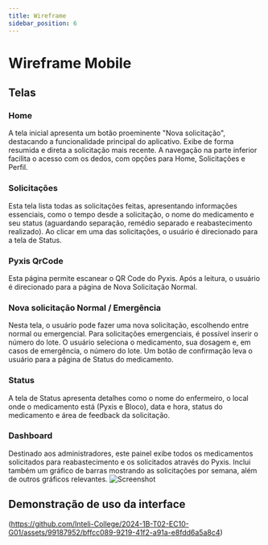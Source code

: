 ```yaml
---
title: Wireframe
sidebar_position: 6
---
```

# Wireframe Mobile

## Telas

### Home
A tela inicial apresenta um botão proeminente "Nova solicitação", destacando a funcionalidade principal do aplicativo. Exibe de forma resumida e direta a solicitação mais recente. A navegação na parte inferior facilita o acesso com os dedos, com opções para Home, Solicitações e Perfil.

### Solicitações
Esta tela lista todas as solicitações feitas, apresentando informações essenciais, como o tempo desde a solicitação, o nome do medicamento e seu status (aguardando separação, remédio separado e reabastecimento realizado). Ao clicar em uma das solicitações, o usuário é direcionado para a tela de Status.

### Pyxis QrCode
Esta página permite escanear o QR Code do Pyxis. Após a leitura, o usuário é direcionado para a página de Nova Solicitação Normal.

### Nova solicitação Normal / Emergência
Nesta tela, o usuário pode fazer uma nova solicitação, escolhendo entre normal ou emergencial. Para solicitações emergenciais, é possível inserir o número do lote. O usuário seleciona o medicamento, sua dosagem e, em casos de emergência, o número do lote. Um botão de confirmação leva o usuário para a página de Status do medicamento.

### Status
A tela de Status apresenta detalhes como o nome do enfermeiro, o local onde o medicamento está (Pyxis e Bloco), data e hora, status do medicamento e área de feedback da solicitação.

### Dashboard
Destinado aos administradores, este painel exibe todos os medicamentos solicitados para reabastecimento e os solicitados através do Pyxis. Inclui também um gráfico de barras mostrando as solicitações por semana, além de outros gráficos relevantes.
![Screenshot](https://github.com/Inteli-College/2024-1B-T02-EC10-G01/assets/99187952/64e02385-b6a3-4810-87f2-749c16b3a947)
## Demonstração de uso da interface
(https://github.com/Inteli-College/2024-1B-T02-EC10-G01/assets/99187952/bffcc089-9219-41f2-a91a-e8fdd6a5a8c4)






